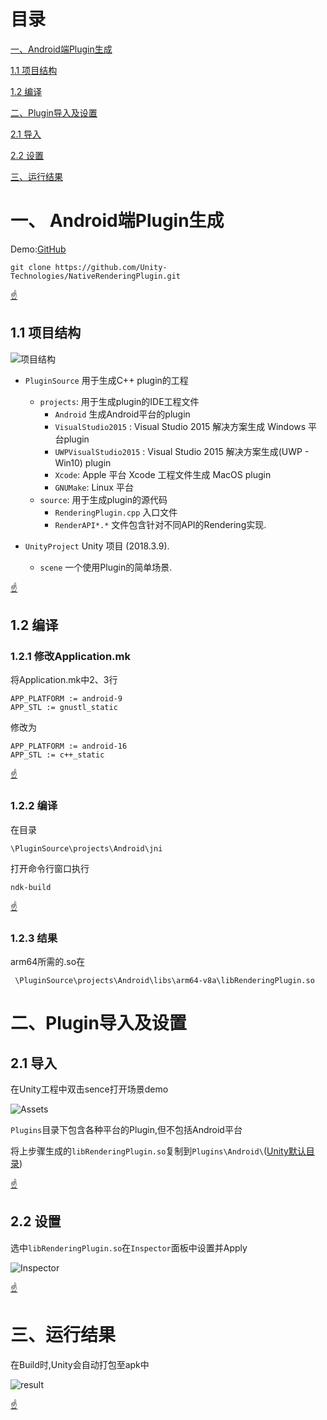 # <a id="table">目录</a>
[一、Android端Plugin生成](#project)

[1.1 项目结构](#1.1)

[1.2 编译](#1.2)

[二、Plugin导入及设置](#plugin)

[2.1 导入](#2.1)

[2.2 设置](#2.2)

[三、运行结果](#result)

# <a id="project">一、 Android端Plugin生成</a>
Demo:[GitHub](https://github.com/Unity-Technologies/NativeRenderingPlugin)



```
git clone https://github.com/Unity-Technologies/NativeRenderingPlugin.git
```

[☝](#table)

## <a id="1.1">1.1 项目结构</a>
![项目结构](https://github.com/Azhao1993/Notes/blob/master/assets/UnityNote/1593862311(1).png)

* `PluginSource` 用于生成C++ plugin的工程
 	* `projects`: 用于生成plugin的IDE工程文件
 	    * `Android` 生成Android平台的plugin
 	    * `VisualStudio2015` : Visual Studio 2015 解决方案生成 Windows 平台plugin
 	    * `UWPVisualStudio2015` : Visual Studio 2015 解决方案生成(UWP - Win10) plugin
	    * `Xcode`: Apple 平台 Xcode 工程文件生成 MacOS  plugin
	    * `GNUMake`:  Linux 平台
 	* `source`: 用于生成plugin的源代码
 	    * `RenderingPlugin.cpp` 入口文件
 	    * `RenderAPI*.*` 文件包含针对不同API的Rendering实现.

* `UnityProject` Unity 项目 (2018.3.9).
	* `scene` 一个使用Plugin的简单场景.

[☝](#table)


## <a id="1.2">1.2 编译</a>

### 1.2.1 修改Application.mk
将Application.mk中2、3行
```
APP_PLATFORM := android-9
APP_STL := gnustl_static
```
修改为

```
APP_PLATFORM := android-16
APP_STL := c++_static
```

[☝](#table)

### 1.2.2 编译
在目录
```
\PluginSource\projects\Android\jni 
```
打开命令行窗口执行

```
ndk-build
```

[☝](#table)

### 1.2.3 结果
arm64所需的.so在

```
 \PluginSource\projects\Android\libs\arm64-v8a\libRenderingPlugin.so
```



# <a id="plugin">二、Plugin导入及设置</a>
## <a id="2.1">2.1 导入</a>
在Unity工程中双击sence打开场景demo

![Assets](https://github.com/Azhao1993/Notes/blob/master/assets/UnityNote/Unity_20200704200623.png)

`Plugins`目录下包含各种平台的Plugin,但不包括Android平台

将上步骤生成的`libRenderingPlugin.so`复制到`Plugins\Android\`([Unity默认目录](https://docs.unity3d.com/Manual/PluginInspector.html))


[☝](#table)

## <a id="2.2">2.2 设置</a>
选中`libRenderingPlugin.so`在`Inspector`面板中设置并Apply

![Inspector](https://github.com/Azhao1993/Notes/blob/master/assets/UnityNote/Unity_20200704201749.png)

[☝](#table)
# <a id='result'>三、运行结果</a>

在Build时,Unity会自动打包至apk中

![result](https://github.com/Azhao1993/Notes/blob/master/assets/UnityNote/res.gif)

[☝](#table)
